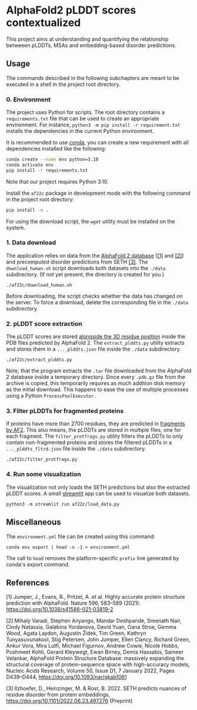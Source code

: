 # AlphaFold2 pLDDT scores contextualized

This project aims at understanding and quantifying the relationship betweeen pLDDTs, MSAs and embedding-based disorder
predictions.


## Usage

The commands described in the following subchapters are meant to be executed in a shell in the project root directory.

### 0. Environment

The project uses Python for scripts. The root directory contains a `requirements.txt` file that can be used to create an
appropriate environment. For instance, `python3 -m pip install -r requirement.txt` installs the dependencies in the
current Python environment.

It is recommended to use [conda](https://docs.conda.io/en/latest/), you can create a new requirement with all dependencies installed like the following:

```bash
conda create --name env python=3.10
conda activate env
pip install -r requirements.txt
```

Note that our project requires Python 3.10.

Install the `af22c` package in development mode with the following command in the project root directory:
```bash
pip install -e .
```

For using the download script, the `wget` utility must be installed on the system.

### 1. Data download

The application relies on data from the [AlphaFold 2 database](https://alphafold.ebi.ac.uk/) ([[1]](#1) and [[2]](#2))
and precomputed disorder predictions from SETH [[3]](#3). The `download_human.sh` script downloads both datasets into
the `./data` subdirectory. (If not yet present, the directory is created for you.)

```shell
./af22c/download_human.sh
```

Before downloading, the script checks whether the data has changed on the server. To force a download, delete the
corresponding file in the `./data` subdirectory.

### 2. pLDDT score extraction

The pLDDT scores are stored [alongside the 3D residue position](https://alphafold.ebi.ac.uk/faq#faq-5) inside the PDB
files predicted by AlphaFold 2. The `extract_plddts.py` utility extracts and stores them in a `..._plddts.json` file
inside the `./data` subdirectory.

```shell
./af22c/extract_plddts.py
```

Note, that the program extracts the `.tar` file downloaded from the AlphaFold 2 database inside a temporary directory.
Since every `.pdb.gz` file from the archive is copied, this temporarily requires as much addition disk memory as the
initial download. This happens to ease the use of multiple processes using a Python `ProcessPoolExecutor`.

### 3. Filter pLDDTs for fragmented proteins 

If proteins have more than 2700 residues, they are predicted in [fragments by AF2](https://alphafold.ebi.ac.uk/faq).
This also means, the pLDDTs are stored in multiple files, one for each fragment. The `filter_protfrags.py` utility 
filters the pLDDTs to only contain non-fragmented proteins and stores the filtered pLDDTs in a `..._plddts_fltrd.json`
file inside the `./data` subdirectory.

```shell
./af22c/filter_protfrags.py
```

### 4. Run some visualization

The visualization not only loads the SETH predictions but also the extracted pLDDT scores. A small
[streamlit](https://streamlit.io/) app can be used to visualize both datasets.

```shell
python3 -m streamlit run af22c/load_data.py
```

## Miscellaneous

The `environment.yml` file can be created using this command:

```shell
conda env export | head -n -1 > environment.yml
```

The call to `head` removes the platform-specific `prefix` line generated by conda's export command.

## References

<a id="1">[1]</a>
Jumper, J., Evans, R., Pritzel, A. et al. Highly accurate protein structure prediction with AlphaFold. Nature 596, 583–589 (2021). https://doi.org/10.1038/s41586-021-03819-2

<a id="2">[2]</a>
Mihaly Varadi, Stephen Anyango, Mandar Deshpande, Sreenath Nair, Cindy Natassia, Galabina Yordanova, David Yuan, Oana Stroe, Gemma Wood, Agata Laydon, Augustin Žídek, Tim Green, Kathryn Tunyasuvunakool, Stig Petersen, John Jumper, Ellen Clancy, Richard Green, Ankur Vora, Mira Lutfi, Michael Figurnov, Andrew Cowie, Nicole Hobbs, Pushmeet Kohli, Gerard Kleywegt, Ewan Birney, Demis Hassabis, Sameer Velankar, AlphaFold Protein Structure Database: massively expanding the structural coverage of protein-sequence space with high-accuracy models, Nucleic Acids Research, Volume 50, Issue D1, 7 January 2022, Pages D439–D444, https://doi.org/10.1093/nar/gkab1061

<a id="3">[3]</a>
Ilzhoefer, D., Heinzinger, M. & Rost, B. 2022. SETH predicts nuances of residue disorder from protein embeddings, https://doi.org/10.1101/2022.06.23.497276 (Preprint)
